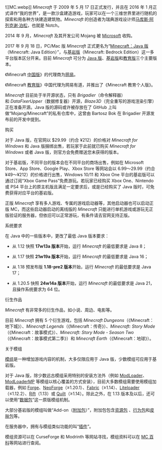 ![[MC.webp]]
_Minecraft_ 于 2009 年 5 月 17 日正式发行，并且在 2016 年 1 月正式译作“我的世界”，是一款沙盒建造游戏，玩家可以在一个三维世界里进行随机的探索和用各种方块建造建筑物。_Minecraft_ 的创造者为瑞典游戏设计师[马库斯·阿列克谢·泊松](https://www.mcmod.cn/author/26323.html "马库斯·阿列克谢·泊松")，也就是 Notch。

2014 年 9 月，_Minecraft_ 及其开发公司 Mojang 被 [Microsoft](https://www.mcmod.cn/author/24459.html "Microsoft") 收购。

2017 年 9 月 18 日，PC/Mac 版 _Minecraft_ 正式更名为“[Minecraft：Java 版](https://www.mcmod.cn/item/795547.html)（Minecraft: Java Edition）”，与[基岩版](https://www.mcmod.cn/item/798298.html "基岩版")（Minecraft: Bedrock Edition）这一多平台版本区分开来。目前 _Minecraft_ 可分为 [Java 版](https://www.mcmod.cn/item/795547.html "Java 版")、[基岩版](https://www.mcmod.cn/item/798298.html "基岩版")和[教育版](https://www.mcmod.cn/item/826688.html "教育版")三个主要版本。

《Minecraft [中国版](https://www.mcmod.cn/item/826687.html "中国版")》的代理商为[网易](https://link.mcmod.cn/target/aHR0cHM6Ly9tYy4xNjMuY29tLw==)。

《Minecraft [教育版](https://www.mcmod.cn/item/826688.html "教育版")》中国代理为网易有道，并推出了《Minecraft 教育个人版》。

_Minecraft_ 目前处于半开源状态，只有 _Brigadier_（命令解释器）和 _DataFixerUpper_（数据修复器）开源，_Blaze3D_（完全重写的游戏渲染引擎）正在准备开源。Java 版的源码或许被存放在了 GitHub 上叫做“Mojang/Minecraft”的私有仓库中，这曾由 Bartosz Bok 在 Brigadier 开源发布前的开发中提到。

购买

对于 Java 版，在官网以 $29.99（约合 ¥212）的价格对 _Minecraft for Windows_ 和 Java 版捆绑出售，若玩家于此前就已购买 _Minecraft for Windows_ 或者 Java 版，则官方会免费赠送您未获得的版本。

对于基岩版，不同平台的版本会在不同平台的商场出售，例如在 Microsoft Store、App Store、Google Play、Xbox Store 等网站会以 $6.99～$29.99（约合 ¥49～¥212）的价格进行出售，Windows 10/11 和 Xbox One 平台的基岩版可以通过订阅“Xbox Game Pass”免费游玩。若玩家已经购买 Xbox One、Nintendo 或 PS4 平台上的原主机版且满足一定要求后，或是已经购买了 Java 版时，可免费获得对应平台的基岩版。

正版 _Minecraft_ 享有多人游戏、专属的游戏启动器等，其他启动器也可以启动正版 MC，而这些启动器启动的离线版的 _Minecraft_ 只能进行单机游戏或游玩无正版验证的服务器，但依旧可以正常游玩，有条件请去官网支持正版。

系统要求

在 Java 中的一些版本中，更改了最低 Java 版本要求：

- 从 1.12 快照 **17w13a 版本**开始，运行 _Minecraft_ 的最低要求是 Java 8；
    
- 从 1.17 快照 **21w19a 版本**开始，运行 _Minecraft_ 的最低要求是 Java 16；
    
- 从 1.18 预发布版 **1.18-pre2 版本**开始，运行 _Minecraft_ 的最低要求是 Java 17；
    
- 从 1.20.5 快照 **24w14a 版本**开始，运行 _Minecraft_ 的最低要求是 Java 21，且操作系统要求为 64 位。
    

衍生作品

_Minecraft_ 有非常多的衍生作品，如小说、周边、电影等。  

目前 _Minecraft_ 拥有 5 个衍生游戏，包括 _Minecraft Dungeons_（《Minecraft：地下城》）、_Minecraft Legends_（《Minecraft：传奇》）、_Minecraft: Story Mode_（《Minecraft：故事模式》）、_Minecraft: Story Mode - Season Two_（《Minecraft：故事模式第二季》）和 _Minecraft Earth_（《Minecraft：地球》）。

关于模组

[模组](https://www.mcmod.cn/item/794003.html "模组")是一种增加游戏内容的机制，大多仅限应用于 Java 版，少数模组可应用于基岩版。

对于 Java 版，除少数远古模组采用特别的安装方法外（例如 [ModLoader](https://www.mcmod.cn/class/33.html "ModLoader")、[ModLoaderMP](https://www.mcmod.cn/class/11806.html "ModLoaderMP") 等模组以核心覆盖的方式安装），目前大多数模组需要使用模组加载器，例如 [Forge](https://www.mcmod.cn/class/30.html "Forge")、[NeoForge](https://www.mcmod.cn/class/11433.html "NeoForge")（≥1.20.1）、[Fabric](https://www.mcmod.cn/class/1411.html "Fabric")（≥1.14）、[Liteloader](https://www.mcmod.cn/class/610.html "Liteloader")（≤1.12.2）、[Rift](https://www.mcmod.cn/class/1262.html "Rift")（1.13）或 [Quilt](https://www.mcmod.cn/class/3901.html "Quilt")（≥1.14）。除此之外，在 1.13 版本及以后，还可以使用“[数据包](https://www.mcmod.cn/item/793995.html "数据包")”这一原版模组机制。  

大部分基岩版的模组叫做“Add-on（[附加包](https://www.mcmod.cn/item/793997.html "附加包")）”，附加包包含[资源包](https://www.mcmod.cn/item/793994.html "资源包") 、[行为包](https://www.mcmod.cn/item/793998.html "行为包")和[皮肤包](https://www.mcmod.cn/item/794000.html "皮肤包")等。

在服务器中，拥有与模组类似功能的叫“[插件](https://www.mcmod.cn/item/794004.html "插件")”。

模组资源可以在 CurseForge 和 Modrinth 等网站寻找，模组资料可以在 [MC 百科](https://www.mcmod.cn/ "MC 百科")等网站进行查阅。